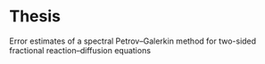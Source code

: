 # Thesis
Error estimates of a spectral Petrov–Galerkin method for two-sided fractional reaction–diffusion equations
